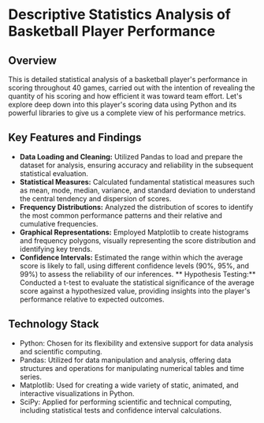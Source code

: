 # Descriptive Statistics Analysis of Basketball Player Performance

## Overview
This is detailed statistical analysis of a basketball player's performance in scoring throughout 40 games, carried out with the intention of revealing the quantity of his scoring and how efficient it was toward team effort. Let's explore deep down into this player's scoring data using Python and its powerful libraries to give us a complete view of his performance metrics.

## Key Features and Findings
* **Data Loading and Cleaning:** Utilized Pandas to load and prepare the dataset for analysis, ensuring accuracy and reliability in the subsequent statistical evaluation.
* **Statistical Measures:** Calculated fundamental statistical measures such as mean, mode, median, variance, and standard deviation to understand the central tendency and dispersion of scores.
* **Frequency Distributions:** Analyzed the distribution of scores to identify the most common performance patterns and their relative and cumulative frequencies.
* **Graphical Representations:** Employed Matplotlib to create histograms and frequency polygons, visually representing the score distribution and identifying key trends.
* **Confidence Intervals:** Estimated the range within which the average score is likely to fall, using different confidence levels (90%, 95%, and 99%) to assess the reliability of our inferences.
** Hypothesis Testing:** Conducted a t-test to evaluate the statistical significance of the average score against a hypothesized value, providing insights into the player's performance relative to expected outcomes.

## Technology Stack
* Python: Chosen for its flexibility and extensive support for data analysis and scientific computing.
* Pandas: Utilized for data manipulation and analysis, offering data structures and operations for manipulating numerical tables and time series.
* Matplotlib: Used for creating a wide variety of static, animated, and interactive visualizations in Python.
* SciPy: Applied for performing scientific and technical computing, including statistical tests and confidence interval calculations.
